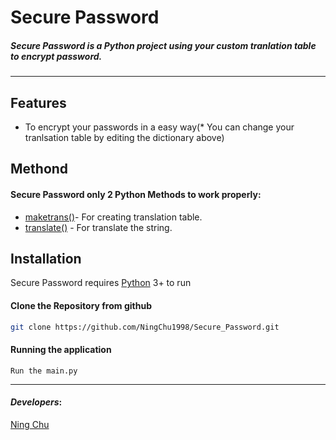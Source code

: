 
# Secure Password
##### Secure Password is a Python project using your custom tranlation table to encrypt password.
---
##  Features
- To encrypt your passwords in a easy way(* You can change your tranlsation table by editing the dictionary above) 


##  Methond

#### Secure Password only 2 Python Methods to work properly:
- [maketrans()](https://www.programiz.com/python-programming/methods/string/maketrans)- For creating translation table.
- [translate()](https://www.programiz.com/python-programming/methods/string/maketrans) - For translate the string.

##  Installation

Secure Password requires [Python](https://www.python.org/) 3+ to run
 
#### Clone the Repository from github
 ```sh
git clone https://github.com/NingChu1998/Secure_Password.git
```
#### Running the application
```
Run the main.py
```
---
#### _Developers_:

[Ning Chu](https://github.com/NingChu1998)
